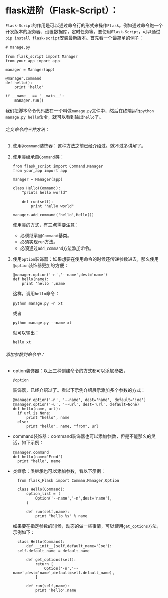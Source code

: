 # flask进阶（Flask-Script）：

`Flask-Script`的作用是可以通过命令行的形式来操作`Flask`。例如通过命令跑一个开发版本的服务器、设置数据库，定时任务等。要使用`Flask-Script`，可以通过`pip install flask-script`安装最新版本。首先看一个最简单的例子：

```
# manage.py

from flask_script import Manager
from your_app import app

manager = Manager(app)

@manager.command
def hello():
    print 'hello'

if __name__ == '__main__':
    manager.run()

```

我们把脚本命令代码放在一个叫做`manage.py`文件中，然后在终端运行`python manage.py hello`命令，就可以看到输出`hello`了。

###### 定义命令的三种方法：

1. 使用`@command`装饰器：这种方法之前已经介绍过。就不过多讲解了。

2. 使用类继承自`Command`类：

   ```
   from flask_script import Command,Manager
   from your_app import app

   manager = Manager(app)

   class Hello(Command):
       "prints hello world"

       def run(self):
           print "hello world"

   manager.add_command('hello',Hello())

   ```

   使用类的方式，有三点需要注意：

   - 必须继承自`Command`基类。
   - 必须实现`run`方法。
   - 必须通过`add_command`方法添加命令。

3. 使用`option`装饰器：如果想要在使用命令的时候还传递参数进去，那么使用`@option`装饰器更加的方便：

   ```
   @manager.option('-n','--name',dest='name')
   def hello(name):
       print 'hello ',name

   ```

   这样，调用`hello`命令：

   ```
   python manage.py -n xt

   ```

   或者

   ```
   python manage.py --name xt

   ```

   就可以输出：

   ```
   hello xt

   ```

###### 添加参数到命令中：

- option装饰器：以上三种创建命令的方式都可以添加参数，

  ```
  @option
  ```

  装饰器，已经介绍过了。看以下示例介绍展示添加多个参数的方式：

  ```
  @manager.option('-n', '--name', dest='name', default='joe')
  @manager.option('-u', '--url', dest='url', default=None) 
  def hello(name, url): 
    if url is None: 
        print "hello", name 
    else: 
        print "hello", name, "from", url

  ```

- command装饰器：command装饰器也可以添加参数，但是不能那么的灵活，如下示例：

  ```
  @manager.command 
  def hello(name="Fred") 
    print "hello", name

  ```

- 类继承：类继承也可以添加参数，看以下示例：

  ```
    from flask_Flask import Comman,Manager,Option

    class Hello(Command):
        option_list = (
            Option('--name','-n',dest='name'),
        )

        def run(self,name):
            print "hello %s" % name

  ```

  如果要在指定参数的时候，动态的做一些事情，可以使用`get_options`方法，示例如下：

  ```
    class Hello(Command):
        def __init__(self,default_name='Joe'):
    self.default_name = default_name

        def get_options(self):
            return [
                Option('-n','--name',dest='name',default=self.default_name),
            ]

        def run(self,name):
            print 'hello',name
  ```